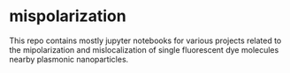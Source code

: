 # mispolarization
This repo contains mostly jupyter notebooks for various projects related to the mipolarization and mislocalization of single fluorescent dye molecules nearby plasmonic nanoparticles.
